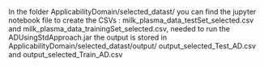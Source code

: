 
In the folder ApplicabilityDomain/selected_datast/ you can find the jupyter notebook file to create the CSVs : 
milk_plasma_data_testSet_selected.csv and milk_plasma_data_trainingSet_selected.csv, needed to run the ADUsingStdApproach.jar 
the output is stored in ApplicabilityDomain/selected_datast/output/ output_selected_Test_AD.csv and output_selected_Train_AD.csv
